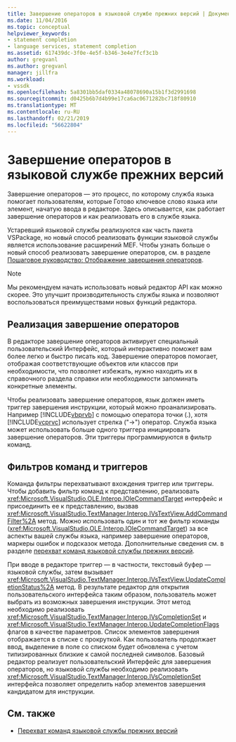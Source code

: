 ```yaml
---
title: Завершение операторов в языковой службе прежних версий | Документация Майкрософт
ms.date: 11/04/2016
ms.topic: conceptual
helpviewer_keywords:
- statement completion
- language services, statement completion
ms.assetid: 617439dc-3f0e-4e5f-b346-3e4e7fcf3c1b
author: gregvanl
ms.author: gregvanl
manager: jillfra
ms.workload:
- vssdk
ms.openlocfilehash: 5a8301bb5daf0334a48078690a15b1f3d2991698
ms.sourcegitcommit: d0425b6b7d4b99e17ca6ac0671282bc718f80910
ms.translationtype: MT
ms.contentlocale: ru-RU
ms.lasthandoff: 02/21/2019
ms.locfileid: "56622804"
---
```

# <a name="statement-completion-in-a-legacy-language-service"></a>Завершение операторов в языковой службе прежних версий
Завершение операторов — это процесс, по которому служба языка помогает пользователям, которые Готово ключевое слово языка или элемент, начатую ввода в редакторе. Здесь описывается, как работает завершение операторов и как реализовать его в службе языка.

 Устаревший языковой службы реализуются как часть пакета VSPackage, но новый способ реализовать функции языковой службы является использование расширений MEF. Чтобы узнать больше о новый способ реализовать завершение операторов, см. в разделе [Пошаговое руководство: Отображение завершения операторов](../../extensibility/walkthrough-displaying-statement-completion.md).

> [!NOTE]
>  Мы рекомендуем начать использовать новый редактор API как можно скорее. Это улучшит производительность службы языка и позволяют воспользоваться преимуществами новых функций редактора.

## <a name="implementing-statement-completion"></a>Реализация завершение операторов
 В редакторе завершение операторов активирует специальный пользовательский Интерфейс, который интерактивно поможет вам более легко и быстро писать код. Завершение операторов помогает, отображая соответствующие объектов или классов при необходимости, что позволяет избежать, нужно находить их в справочного раздела справки или необходимости запоминать конкретные элементы.

 Чтобы реализовать завершение операторов, язык должен иметь триггер завершения инструкции, который можно проанализировать. Например [!INCLUDE[vbprvb](../../code-quality/includes/vbprvb_md.md)] с помощью оператора точки (.), хотя [!INCLUDE[vcprvc](../../code-quality/includes/vcprvc_md.md)] использует стрелка ("->") оператор. Служба языка может использовать больше одного триггера инициировать завершение операторов. Эти триггеры программируются в фильтр команд.

## <a name="command-filters-and-triggers"></a>Фильтров команд и триггеров
 Команда фильтры перехватывают вхождения триггер или триггеры. Чтобы добавить фильтр команд к представлению, реализовать <xref:Microsoft.VisualStudio.OLE.Interop.IOleCommandTarget> интерфейс и присоединить ее к представлению, вызвав <xref:Microsoft.VisualStudio.TextManager.Interop.IVsTextView.AddCommandFilter%2A> метод. Можно использовать один и тот же фильтр команды (<xref:Microsoft.VisualStudio.OLE.Interop.IOleCommandTarget>) за все аспекты вашей службы языка, например завершение операторов, маркеры ошибок и подсказок метода. Дополнительные сведения см. в разделе [перехват команд языковой службы прежних версий](../../extensibility/internals/intercepting-legacy-language-service-commands.md).

 При вводе в редакторе триггер — в частности, текстовый буфер — языковой службы, затем вызывает <xref:Microsoft.VisualStudio.TextManager.Interop.IVsTextView.UpdateCompletionStatus%2A> метод. В результате редактор для открытия пользовательского интерфейса таким образом, пользователь может выбрать из возможных завершения инструкции. Этот метод необходимо реализовать <xref:Microsoft.VisualStudio.TextManager.Interop.IVsCompletionSet> и <xref:Microsoft.VisualStudio.TextManager.Interop.UpdateCompletionFlags> флагов в качестве параметров. Список элементов завершения отображается в списке с прокруткой. Как пользователь продолжает ввод, выделение в поле со списком будет обновлена с учетом типизированных близкие к самой последней символов. Базовый редактор реализует пользовательский Интерфейс для завершения операторов, но языковой службы необходимо реализовать <xref:Microsoft.VisualStudio.TextManager.Interop.IVsCompletionSet> интерфейса позволяет определить набор элементов завершения кандидатом для инструкции.

## <a name="see-also"></a>См. также
- [Перехват команд языковой службы прежних версий](../../extensibility/internals/intercepting-legacy-language-service-commands.md)